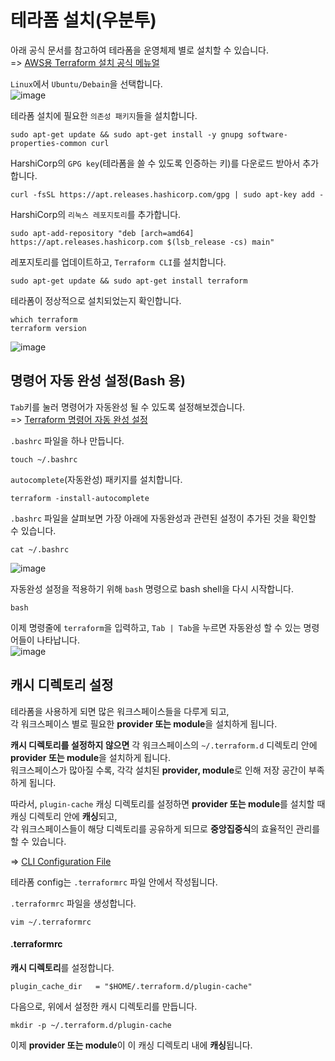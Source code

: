 # 테라폼 설치(우분투)

아래 공식 문서를 참고하여 테라폼을 운영체제 별로 설치할 수 있습니다.   
=> [AWS용 Terraform 설치 공식 메뉴얼](https://learn.hashicorp.com/tutorials/terraform/install-cli?in=terraform/aws-get-started#install-terraform)

`Linux`에서 `Ubuntu/Debain`을 선택합니다.   
![image](https://user-images.githubusercontent.com/43658658/155710340-499dfc88-bc00-48df-b1de-4d14f33d4aab.png)

테라폼 설치에 필요한 `의존성 패키지`들을 설치합니다.   
```
sudo apt-get update && sudo apt-get install -y gnupg software-properties-common curl
```

HarshiCorp의 `GPG key`(테라폼을 쓸 수 있도록 인증하는 키)를 다운로드 받아서 추가합니다.   
```
curl -fsSL https://apt.releases.hashicorp.com/gpg | sudo apt-key add -
```

HarshiCorp의 `리눅스 레포지토리`를 추가합니다.   
```
sudo apt-add-repository "deb [arch=amd64] https://apt.releases.hashicorp.com $(lsb_release -cs) main"
```

레포지토리를 업데이트하고, `Terraform CLI`를 설치합니다.
```
sudo apt-get update && sudo apt-get install terraform
```

테라폼이 정상적으로 설치되었는지 확인합니다.   
```
which terraform
terraform version
```   
![image](https://user-images.githubusercontent.com/43658658/155711171-3adfcb0a-9907-42c7-9c35-c5ec0920525e.png)

## 명령어 자동 완성 설정(Bash 용)

`Tab`키를 눌러 명령어가 자동완성 될 수 있도록 설정해보겠습니다.   
=> [Terraform 명령어 자동 완성 설정](https://learn.hashicorp.com/tutorials/terraform/install-cli?in=terraform/aws-get-started#enable-tab-completion)

`.bashrc` 파일을 하나 만듭니다.   
```
touch ~/.bashrc
```

`autocomplete`(자동완성) 패키지를 설치합니다.   
```
terraform -install-autocomplete
```   

`.bashrc` 파일을 살펴보면 가장 아래에 자동완성과 관련된 설정이 추가된 것을 확인할 수 있습니다.   
```
cat ~/.bashrc
```   
![image](https://user-images.githubusercontent.com/43658658/155712243-d802d1b6-b87d-4adc-8ffc-cee5147be4a3.png)

자동완성 설정을 적용하기 위해 `bash` 명령으로 bash shell을 다시 시작합니다.   
```
bash
```

이제 명령줄에 `terraform`을 입력하고, `Tab | Tab`을 누르면 자동완성 할 수 있는 명령어들이 나타납니다.   
![image](https://user-images.githubusercontent.com/43658658/155712468-61c1ad46-848a-438b-b84c-de24be4764ab.png)

## 캐시 디렉토리 설정

테라폼을 사용하게 되면 많은 워크스페이스들을 다루게 되고,   
각 워크스페이스 별로 필요한 **provider 또는 module**을 설치하게 됩니다.

**캐시 디렉토리를 설정하지 않으면** 각 워크스페이스의 `~/.terraform.d` 디렉토리 안에 **provider 또는 module**을 설치하게 됩니다.   
워크스페이스가 많아질 수록, 각각 설치된 **provider, module**로 인해 저장 공간이 부족하게 됩니다.

따라서, `plugin-cache` 캐싱 디렉토리를 설정하면 **provider 또는 module**를 설치할 때 캐싱 디렉토리 안에 **캐싱**되고,   
각 워크스페이스들이 해당 디렉토리를 공유하게 되므로 **중앙집중식**의 효율적인 관리를 할 수 있습니다.

=> [CLI Configuration File](https://www.terraform.io/cli/config/config-file)

테라폼 config는 `.terraformrc` 파일 안에서 작성됩니다.   

`.terraformrc` 파일을 생성합니다.   
```
vim ~/.terraformrc
```

#### .terraformrc

**캐시 디렉토리**를 설정합니다.   
```
plugin_cache_dir   = "$HOME/.terraform.d/plugin-cache"
```

다음으로, 위에서 설정한 캐시 디렉토리를 만듭니다.   
```
mkdir -p ~/.terraform.d/plugin-cache
```

이제 **provider 또는 module**이 이 캐싱 디렉토리 내에 **캐싱**됩니다.
